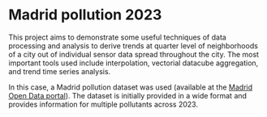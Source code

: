 
<!-- README.md is generated from README.Rmd. Please edit that file -->

# Madrid pollution 2023

This project aims to demonstrate some useful techniques of data
processing and analysis to derive trends at quarter level of
neighborhoods of a city out of individual sensor data spread throughout
the city. The most important tools used include interpolation, vectorial
datacube aggregation, and trend time series analysis.

In this case, a Madrid pollution dataset was used (available at the
[Madrid Open Data portal](https://datos.madrid.es/portal/site/egob)).
The dataset is initially provided in a wide format and provides
information for multiple pollutants across 2023.
